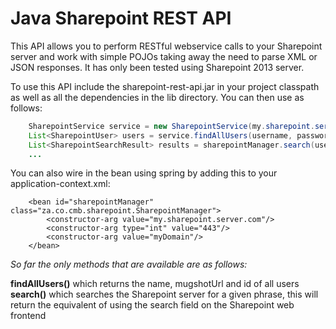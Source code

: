 Java Sharepoint REST API
========================

This API allows you to perform RESTful webservice calls to your Sharepoint server and work with simple POJOs taking away
the need to parse XML or JSON responses. It has only been tested using Sharepoint 2013 server.

To use this API include the sharepoint-rest-api.jar in your project classpath as well as all the dependencies in the
lib directory. You can then use as follows:
```java
    SharepointService service = new SharepointService(my.sharepoint.server.com, 443, myDomain);
    List<SharepointUser> users = service.findAllUsers(username, password);
    List<SharepointSearchResult> results = sharepointManager.search(username, password, "searchPhrase")
    ...
```

You can also wire in the bean using spring by adding this to your application-context.xml:
```
    <bean id="sharepointManager" class="za.co.cmb.sharepoint.SharepointManager">
        <constructor-arg value="my.sharepoint.server.com"/>
        <constructor-arg type="int" value="443"/>
        <constructor-arg value="myDomain"/>
    </bean>
```


*So far the only methods that are available are as follows:*

**findAllUsers()** which returns the name, mugshotUrl and id of all users<br/>
**search()** which searches the Sharepoint server for a given phrase, this will return the equivalent of using the search field on the Sharepoint web frontend